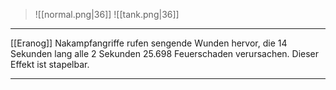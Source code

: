 > ![[normal.png|36]] 
> ![[tank.png|36]]

***

[[Eranog]] Nakampfangriffe rufen sengende Wunden hervor, die 14 Sekunden lang alle 2 Sekunden 25.698 Feuerschaden verursachen. Dieser Effekt ist stapelbar.

***
